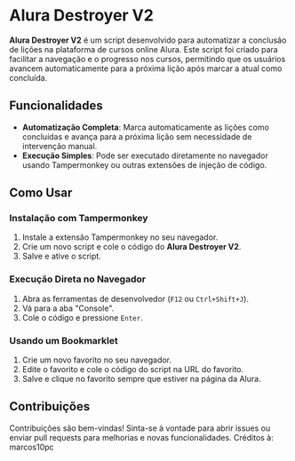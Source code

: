 # Alura Destroyer V2

**Alura Destroyer V2** é um script desenvolvido para automatizar a conclusão de lições na plataforma de cursos online Alura. Este script foi criado para facilitar a navegação e o progresso nos cursos, permitindo que os usuários avancem automaticamente para a próxima lição após marcar a atual como concluída.


## Funcionalidades

- **Automatização Completa**: Marca automaticamente as lições como concluídas e avança para a próxima lição sem necessidade de intervenção manual.
- **Execução Simples**: Pode ser executado diretamente no navegador usando Tampermonkey ou outras extensões de injeção de código.

## Como Usar

### Instalação com Tampermonkey

1. Instale a extensão Tampermonkey no seu navegador.
2. Crie um novo script e cole o código do **Alura Destroyer V2**.
3. Salve e ative o script.

### Execução Direta no Navegador

1. Abra as ferramentas de desenvolvedor (`F12` ou `Ctrl+Shift+J`).
2. Vá para a aba "Console".
3. Cole o código e pressione `Enter`.

### Usando um Bookmarklet

1. Crie um novo favorito no seu navegador.
2. Edite o favorito e cole o código do script na URL do favorito.
3. Salve e clique no favorito sempre que estiver na página da Alura.

## Contribuições

Contribuições são bem-vindas! Sinta-se à vontade para abrir issues ou enviar pull requests para melhorias e novas funcionalidades.
Créditos à: marcos10pc
